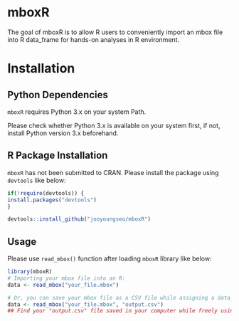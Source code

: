 mboxR
=====

The goal of mboxR is to allow R users to conveniently import an mbox
file into R data\_frame for hands-on analyses in R environment.

Installation
============

Python Dependencies
-------------------

`mboxR` requires Python 3.x on your system Path.

Please check whether Python 3.x is available on your system first, if
not, install Python version 3.x beforehand.

R Package Installation
----------------------

`mboxR` has not been submitted to CRAN. Please install the package using
`devtools` like below:

``` r
if(!require(devtools)) {
install.packages("devtools")
}

devtools::install_github("jooyoungseo/mboxR")
```

Usage
-----

Please use `read_mbox()` function after loading `mboxR` library like
below:

``` r
library(mboxR)
# Importing your mbox file into an R:
data <- read_mbox("your_file.mbox")

# Or, you can save your mbox file as a CSV file while assigning a data_frame variable at the same time like below :
data <- read_mbox("your_file.mbox", "output.csv")
## Find your "output.csv" file saved in your computer while freely using the imported data_frame in your R session!
```
